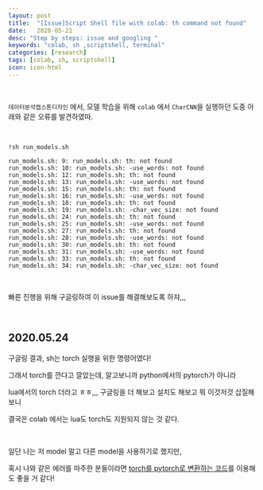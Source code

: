 ```yaml
---
layout: post
title:  "[Issue]Script Shell file with colab: th command not found"
date:   2020-05-21
desc: "Step by steps: issue and googling "
keywords: "colab, sh ,scriptshell, terminal"
categories: [research]
tags: [colab, sh, scriptshell]
icon: icon-html
---
```


<br>

`데이터분석캡스톤디자인` 에서, 모델 학습을 위해 `colab` 에서 `CharCNN`을 실행하던 도중 아래와 같은 오류를 발견하였따.



<br>

```
!sh run_models.sh
```



```
run_models.sh: 9: run_models.sh: th: not found
run_models.sh: 10: run_models.sh: -use_words: not found
run_models.sh: 12: run_models.sh: th: not found
run_models.sh: 13: run_models.sh: -use_words: not found
run_models.sh: 15: run_models.sh: th: not found
run_models.sh: 16: run_models.sh: -use_words: not found
run_models.sh: 18: run_models.sh: th: not found
run_models.sh: 19: run_models.sh: -char_vec_size: not found
run_models.sh: 24: run_models.sh: th: not found
run_models.sh: 25: run_models.sh: -use_words: not found
run_models.sh: 27: run_models.sh: th: not found
run_models.sh: 28: run_models.sh: -use_words: not found
run_models.sh: 30: run_models.sh: th: not found
run_models.sh: 31: run_models.sh: -use_words: not found
run_models.sh: 33: run_models.sh: th: not found
run_models.sh: 34: run_models.sh: -char_vec_size: not found
```



<br>

빠른 진행을 위해 구글링하여 이 issue를 해결해보도록 하쟈,,,



<br>

2020.05.24
----------


구글링 결과, sh는 torch 실행을 위한 명령어였다!

그래서 torch를 깐다고 깔았는데, 알고보니까 python에서의 pytorch가 아니라

lua에서의 torch 더라고 ㅎㅎ,,, 구글링을 더 해보고 설치도 해보고 뭐 이것저것 삽질해보니

결국은 colab 에서는 lua도 torch도 지원되지 않는 것 같다.

<br>


일단 나는 저 model 말고 다른 model을 사용하기로 했지만,

혹시 나와 같은 에러를 마주한 분들이라면 [torch를 pytorch로 변환하는 코드]("https://github.com/clcarwin/convert_torch_to_pytorch")를 이용해도 좋을 거 같다!
